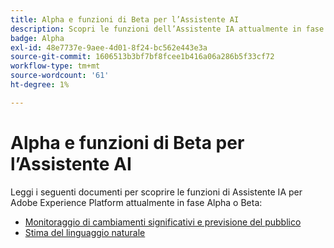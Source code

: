 ```yaml
---
title: Alpha e funzioni di Beta per l’Assistente AI
description: Scopri le funzioni dell’Assistente IA attualmente in fase Alpha o Beta.
badge: Alpha
exl-id: 48e7737e-9aee-4d01-8f24-bc562e443e3a
source-git-commit: 1606513b3bf7bf8fcee1b416a06a286b5f33cf72
workflow-type: tm+mt
source-wordcount: '61'
ht-degree: 1%

---
```


# Alpha e funzioni di Beta per l’Assistente AI

Leggi i seguenti documenti per scoprire le funzioni di Assistente IA per Adobe Experience Platform attualmente in fase Alpha o Beta:

* [Monitoraggio di cambiamenti significativi e previsione del pubblico](./audience-forecasting.md)
* [Stima del linguaggio naturale](./natural-language.md)
